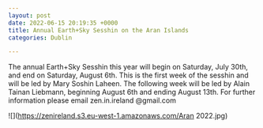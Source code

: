 ```yaml
---
layout: post
date: 2022-06-15 20:19:35 +0000
title: Annual Earth+Sky Sesshin on the Aran Islands
categories: Dublin

---
```

The annual Earth+Sky Sesshin this year will begin on Saturday, July 30th, and end on Saturday, August 6th. This is the first week of the sesshin and will be led by Mary Soshin Laheen. The following week will be led by Alain Tainan Liebmann, beginning August 6th and ending August 13th. For further information please email zen.in.ireland @gmail.com

![](https://zenireland.s3.eu-west-1.amazonaws.com/Aran 2022.jpg)